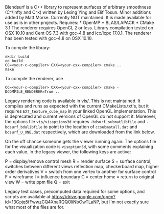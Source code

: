Blendsurf is a C++ library to represent surfaces of arbitrary smoothness (C^\infty and C^k) written by Lexing Ying and Elif Tosun. Minor additions added by Matt Morse. Currently NOT  maintained. It is made available for use as is in other projects.
Requires:
    * OpenMP
    * BLAS/LAPACK
    * CMake 3.1
The renderer requires OpenGL 2 or less.
Library compilation tested on OSX 10.10 and Cent OS 7.3 with gcc-4.8 and icc/icpc 17.0.1. The renderer has been tested with gcc-4.8 on OSX 10.10.

To compile the library:

    mkdir build
    cd build
    CC=<your-c-compiler> CXX=<your-cxx-compiler> cmake ..
    make 

To compile the renderer, use

    CC=<your-c-compiler> CXX=<your-cxx-compiler> cmake -DCOMPILE_RENDERER=True ..

Legacy rendering code is available in vis/. This is not maintained. It compiles and runs as expected with the current CMakeLists.txt's, but it requires `EXT_texture_cube_map` in your linked OpenGL implementation. This is deprecated and current versions of OpenGL do not support it. Moreover, the options file `vis/visoptions3d` requires `-bdsurf_submatlibfile` and `-bdsurf_bdulibfile` to point to the location of `ccsubmatall.dat` and `bdsurf_U_ONE.dat` respectively, which are downloaded from the link below.

On the off chance someone gets the viewer running again:
The options file for the visualization code is `visoption3d`, with some comments explaining each value.  In the legacy viewer, the following keys are active:

   P    = display/remove control mesh
   R    = render surface
   S    = surface control, switches between different views
	    reflection map, checkerboard map, higher order derivatives
   V    = switch from one vertex to another for surface control
   F    = wireframe
   I    = influence boundary
   C    = center
   home = return to original view
   W    = write ppm file
   Q    = exit

Legacy test cases, precomputed data required for some options, and scripts are available at https://drive.google.com/open?id=13Gpjq5fFwwzCQ4XnaRQQOliNbOwTLaNP,  but I'm not exactly sure what most of the files are for.
	    
